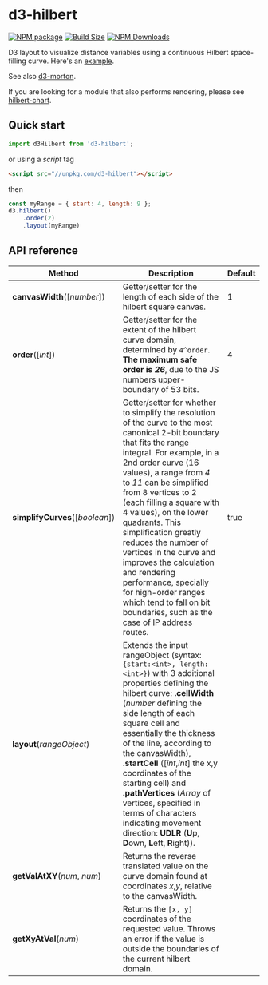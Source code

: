 d3-hilbert
==============

[![NPM package][npm-img]][npm-url]
[![Build Size][build-size-img]][build-size-url]
[![NPM Downloads][npm-downloads-img]][npm-downloads-url]

D3 layout to visualize distance variables using a continuous Hilbert space-filling curve. Here's an [example](https://observablehq.com/@vasturiano/hilbert-curve).

See also [d3-morton](https://github.com/vasturiano/d3-morton-order).

If you are looking for a module that also performs rendering, please see [hilbert-chart](https://github.com/vasturiano/hilbert-chart).

## Quick start

```js
import d3Hilbert from 'd3-hilbert';
```
or using a *script* tag
```html
<script src="//unpkg.com/d3-hilbert"></script>
```
then
```js
const myRange = { start: 4, length: 9 };
d3.hilbert()
    .order(2)
    .layout(myRange)
```

## API reference

| Method | Description | Default |
| ------------------ | -------------------------------------------------------------------------------------------------------------------------- | ------------- |
| **canvasWidth**([*number*]) | Getter/setter for the length of each side of the hilbert square canvas. | 1 |
| **order**([*int*]) | Getter/setter for the extent of the hilbert curve domain, determined by `4^order`. **The maximum safe order is *26***, due to the JS numbers upper-boundary of 53 bits. | 4 |
| **simplifyCurves**([*boolean*]) | Getter/setter for whether to simplify the resolution of the curve to the most canonical 2-bit boundary that fits the range integral. For example, in a 2nd order curve (16 values), a range from *4* to *11* can be simplified from 8 vertices to 2 (each filling a square with 4 values), on the lower quadrants. This simplification greatly reduces the number of vertices in the curve and improves the calculation and rendering performance, specially for high-order ranges which tend to fall on bit boundaries, such as the case of IP address routes. | true |
| **layout**(*rangeObject*) | Extends the input rangeObject (syntax: `{start:<int>, length:<int>}`) with 3 additional properties defining the hilbert curve: **.cellWidth** (*number* defining the side length of each square cell and essentially the thickness of the line, according to the canvasWidth), **.startCell** ([*int*,*int*] the x,y coordinates of the starting cell) and **.pathVertices** (*Array* of vertices, specified in terms of characters indicating movement direction: **UDLR** (**U**p, **D**own, **L**eft, **R**ight)). | |
| **getValAtXY**(*num*, *num*) | Returns the reverse translated value on the curve domain found at coordinates *x*,*y*, relative to the canvasWidth. | |
| **getXyAtVal**(*num*) | Returns the `[x, y]` coordinates of the requested value. Throws an error if the value is outside the boundaries of the current hilbert domain. | |


[npm-img]: https://img.shields.io/npm/v/d3-hilbert
[npm-url]: https://npmjs.org/package/d3-hilbert
[build-size-img]: https://img.shields.io/bundlephobia/minzip/d3-hilbert
[build-size-url]: https://bundlephobia.com/result?p=d3-hilbert
[npm-downloads-img]: https://img.shields.io/npm/dt/d3-hilbert
[npm-downloads-url]: https://www.npmtrends.com/d3-hilbert

